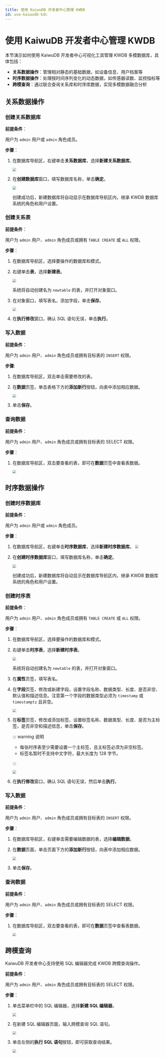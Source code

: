 ```yaml
---
title: 使用 KaiwuDB 开发者中心管理 KWDB
id: use-kaiwudb-kdc
---
```


# 使用 KaiwuDB 开发者中心管理 KWDB

本节演示如何使用 KaiwuDB 开发者中心可视化工具管理 KWDB 多模数据库，具体包括：

- **关系数据操作**：管理相对静态的基础数据，如设备信息、用户档案等
- **时序数据操作**：处理按时间序列变化的动态数据，如传感器读数、监控指标等
- **跨模查询**：通过联合查询关系库和时序库数据，实现多模数据融合分析

## 关系数据操作

### 创建关系数据库

**前提条件**：

用户为 `admin` 用户或 `admin` 角色成员。

**步骤**：

1. 在数据库导航区，右键单击**关系数据库**，选择**新建关系数据库**。

   <img src="../../static/quickstart/create-r-db-0.png" style="zoom:67%;" />

2. 在**创建数据库**窗口，填写数据库名称，单击**确定**。

   <img src="../../static/quickstart/create-r-db.png" style="zoom:67%;" />

   创建成功后，新建数据库将自动显示在数据库导航区内，继承 KWDB 数据库系统的角色和用户设置。

### 创建关系表

**前提条件**：

用户为 `admin` 用户、`admin` 角色成员或拥有 `TABLE CREATE` 或 `ALL` 权限。

**步骤**：

1. 在数据库导航区，选择要操作的数据库和模式。

2. 右键单击**表**，选择**新建表**。

   <img src="../../static/quickstart/create-r-table.png" style="zoom:67%;" />

   系统将自动创建名为 `newtable` 的表，并打开对象窗口。

3. 在对象窗口，填写表名，添加字段，单击**保存**。

   <img src="../../static/quickstart/create-r-table-1.png" style="zoom:67%;" />

4. 在**执行修改**窗口，确认 SQL 语句无误，单击**执行**。

### 写入数据

**前提条件**：

用户为 `admin` 用户、`admin` 角色成员或拥有目标表的 `INSERT` 权限。

**步骤**:

1. 在数据库导航区，双击单击需要修改的表。

2. 在**数据**页签，单击表格下方的**添加新行**按钮，向表中添加相应数据。

   <img src="../../static/quickstart/insert-r-data.png" style="zoom:67%;" />

3. 单击**保存**。

### 查询数据

**前提条件**：

用户为 `admin` 用户、`admin` 角色成员或拥有目标表的 SELECT 权限。

**步骤**：

1. 在数据库导航区，双击要查看的表，即可在**数据**页签中查看表数据。

   <img src="../../static/quickstart/view-r-data.png" style="zoom:67%;" />

## 时序数据操作

### 创建时序数据库

**前提条件**：

用户为 `admin` 用户或 `admin` 角色成员。

**步骤**：

1. 在数据库导航区，右键单击**时序数据库**，选择**新建时序数据库**。
   <img src="../../static/quickstart/create-ts-database.png" style="zoom:67%;" />

2. 在**创建时序数据库**窗口，填写数据库名称，单击**确定**。

   <img src="../../static/quickstart/create-ts-database-1.png" style="zoom:67%;" />

    创建成功后，新建数据库将自动显示在数据库导航区内，继承 KWDB 数据库系统的角色和用户设置。

### 创建时序表

**前提条件**：

用户为 `admin` 用户、`admin` 角色成员或拥有 `TABLE CREATE` 或 `ALL` 权限。

**步骤**：

1. 在数据库导航区，选择要操作的数据库和模式。
2. 右键单击**时序表**，选择**新建时序表**。

   <img src="../../static/quickstart/create-ts-table.png" style="zoom:67%;" />

   系统将自动创建名为 `newtable` 的表，并打开对象窗口。

3. 在**属性**页签，填写表名。
4. 在**字段**页签，修改或新建字段，设置字段名称、数据类型、长度、是否非空、默认值和描述信息。注意第一个字段的数据类型必须为 `timestamp` 或 `timestamptz` 且非空。

   <img src="../../static/quickstart/create-ts-table-1.png" style="zoom:67%;" />

5. 在**标签**页签，修改或添加标签，设置标签名称、数据类型、长度、是否为主标签，是否非空和描述信息，单击**保存**。

    ::: warning 说明

    - 每张时序表至少需要设置一个主标签，且主标签必须为非空标签。
    - 标签名暂时不支持中文字符，最大长度为 128 字节。

    :::

    <img src="../../static/quickstart/create-ts-table-2.png" style="zoom:67%;" />

6. 在**执行修改**窗口，确认 SQL 语句无误，然后单击**执行**。

### 写入数据

**前提条件**：

用户为 `admin` 用户、`admin` 角色成员或拥有目标表的 `INSERT` 权限。

**步骤**：

1. 在数据库导航区，右键单击需要编辑数据的表，选择**编辑数据**。
2. 在**数据**页面，单击页面下方的**添加新行**按钮，向表中添加相应数据。

   <img src="../../static/quickstart/insert-ts-table.png" style="zoom:67%;" />

3. 单击**保存**。

### 查询数据

**前提条件**：

用户为 `admin` 用户、`admin` 角色成员或拥有目标表的 SELECT 权限。

**步骤**：

1. 在数据库导航区，双击要查看的表，即可在**数据**页签中查看表数据。

   <img src="../../static/quickstart/view-ts-table.png" style="zoom:67%;" />

## 跨模查询

KaiwuDB 开发者中心支持使用 SQL 编辑器完成 KWDB 跨模查询操作。

**前提条件**：

用户为 `admin` 用户、`admin` 角色成员或拥有目标表的 SELECT 权限。

**步骤**：

1. 单击菜单栏中的 SQL 编辑器，选择**新建 SQL 编辑器**。

   <img src="../../static/quickstart/create-sql-editor.png" style="zoom:67%;" />

2. 在新建 SQL 编辑器页面，输入跨模查询 SQL 语句。

   <img src="../../static/quickstart/insert-data.png" style="zoom:67%;" />

3. 单击左侧的**执行 SQL 语句**按钮，即可获取查询结果。

   <img src="../../static/quickstart/cmq.png" style="zoom:67%;" />